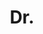 ---
name: Chris Russell
title: Dr.
email: removethisifyouarehuman-05118061@brookes.ac.uk
website: 
note: Departed to Queen Mary, examiner Andrew Fitzgibbon
category: Graduated PhD Students
photo: 
---